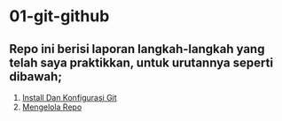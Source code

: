 # 01-git-github

## Repo ini berisi laporan langkah-langkah yang telah saya praktikkan, untuk urutannya seperti dibawah;

1. [Install Dan Konfigurasi Git](1.InstallKonfigurasi.md)
2. [Mengelola Repo](2.MengelolaRepo.md)
